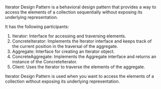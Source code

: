 Iterator Design Pattern is a behavioral design pattern that provides a way
to access the elements of a collection sequentially without exposing its
underlying representation.

It has the following participants:
1. Iterator: Interface for accessing and traversing elements.
2. ConcreteIterator: Implements the Iterator interface and keeps track of the current position
in the traversal of the aggregate.
3. Aggregate: Interface for creating an Iterator object.
4. ConcreteAggregate: Implements the Aggregate interface and returns an instance of the
ConcreteIterator.
5. Client: Uses the Iterator to traverse the elements of the aggregate.

Iterator Design Pattern is used when you want to access the elements of a collection without
exposing its underlying representation.
